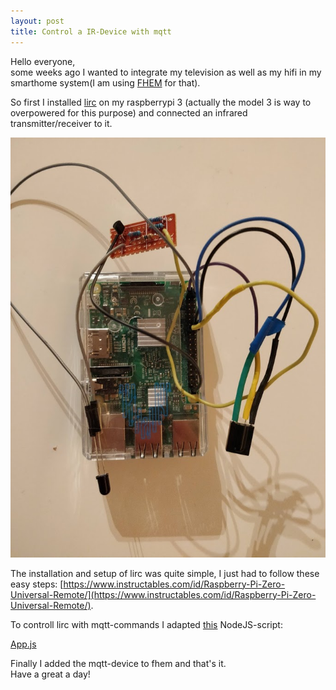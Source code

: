 ```yaml
---
layout: post
title: Control a IR-Device with mqtt
---
```


Hello everyone,\
some weeks ago I wanted to integrate my television as well as my hifi in my smarthome system(I am using [FHEM](https://www.fhem.de/) for that).

So first I installed [lirc](www.lirc.org) on my raspberrypi 3 (actually the model 3 is way to overpowered for this purpose) and connected an infrared transmitter/receiver to it.

![Raspberry with IR-transmitter and IR-receiver](/images/raspiLirc.jpg)

The installation and setup of lirc was quite simple, I just had to follow these easy steps: [https://www.instructables.com/id/Raspberry-Pi-Zero-Universal-Remote/](https://www.instructables.com/id/Raspberry-Pi-Zero-Universal-Remote/). 

To controll lirc with mqtt-commands I adapted [this](https://www.instructables.com/id/Alexa-LIRC-Entertainment-Remote/) NodeJS-script:

[App.js](https://github.com/Simple-codinger/lircMqtt/blob/master/app.js)

Finally I added the mqtt-device to fhem and that's it.\
Have a great a day!